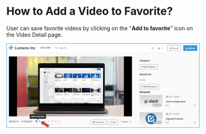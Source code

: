 # How to Add a Video to Favorite?

User can save favorite videos by clicking on the "**Add to favorite**" icon on the Video Detail page.

![](../.gitbook/assets/help_favorite_add.png)



